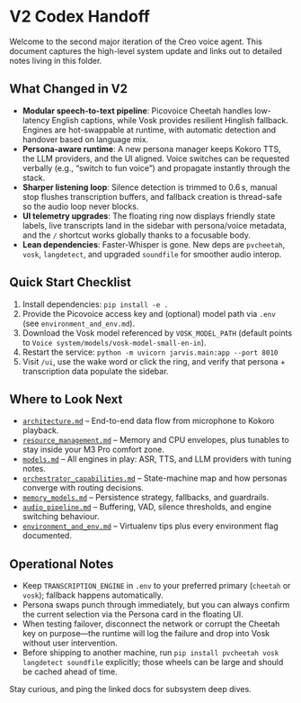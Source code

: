 # V2 Codex Handoff

Welcome to the second major iteration of the Creo voice agent. This document captures the high-level system update and links out to detailed notes living in this folder.

## What Changed in V2

- **Modular speech-to-text pipeline**: Picovoice Cheetah handles low-latency English captions, while Vosk provides resilient Hinglish fallback. Engines are hot-swappable at runtime, with automatic detection and handover based on language mix.
- **Persona-aware runtime**: A new persona manager keeps Kokoro TTS, the LLM providers, and the UI aligned. Voice switches can be requested verbally (e.g., “switch to fun voice”) and propagate instantly through the stack.
- **Sharper listening loop**: Silence detection is trimmed to 0.6 s, manual stop flushes transcription buffers, and fallback creation is thread-safe so the audio loop never blocks.
- **UI telemetry upgrades**: The floating ring now displays friendly state labels, live transcripts land in the sidebar with persona/voice metadata, and the `/` shortcut works globally thanks to a focusable body.
- **Lean dependencies**: Faster-Whisper is gone. New deps are `pvcheetah`, `vosk`, `langdetect`, and upgraded `soundfile` for smoother audio interop.

## Quick Start Checklist

1. Install dependencies: `pip install -e .`
2. Provide the Picovoice access key and (optional) model path via `.env` (see `environment_and_env.md`).
3. Download the Vosk model referenced by `VOSK_MODEL_PATH` (default points to `Voice system/models/vosk-model-small-en-in`).
4. Restart the service: `python -m uvicorn jarvis.main:app --port 8010`
5. Visit `/ui`, use the wake word or click the ring, and verify that persona + transcription data populate the sidebar.

## Where to Look Next

- [`architecture.md`](architecture.md) – End-to-end data flow from microphone to Kokoro playback.
- [`resource_management.md`](resource_management.md) – Memory and CPU envelopes, plus tunables to stay inside your M3 Pro comfort zone.
- [`models.md`](models.md) – All engines in play: ASR, TTS, and LLM providers with tuning notes.
- [`orchestrator_capabilities.md`](orchestrator_capabilities.md) – State-machine map and how personas converge with routing decisions.
- [`memory_models.md`](memory_models.md) – Persistence strategy, fallbacks, and guardrails.
- [`audio_pipeline.md`](audio_pipeline.md) – Buffering, VAD, silence thresholds, and engine switching behaviour.
- [`environment_and_env.md`](environment_and_env.md) – Virtualenv tips plus every environment flag documented.

## Operational Notes

- Keep `TRANSCRIPTION_ENGINE` in `.env` to your preferred primary (`cheetah` or `vosk`); fallback happens automatically.
- Persona swaps punch through immediately, but you can always confirm the current selection via the Persona card in the floating UI.
- When testing failover, disconnect the network or corrupt the Cheetah key on purpose—the runtime will log the failure and drop into Vosk without user intervention.
- Before shipping to another machine, run `pip install pvcheetah vosk langdetect soundfile` explicitly; those wheels can be large and should be cached ahead of time.

Stay curious, and ping the linked docs for subsystem deep dives.
